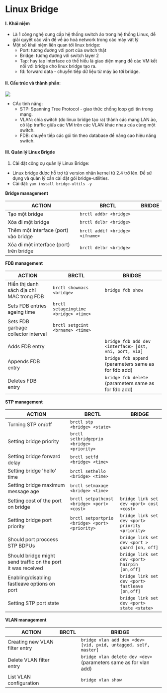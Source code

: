# Linux Bridge

#### I. Khái niệm
- Là 1 công nghệ cung cấp hệ thống switch ảo trong  hệ thống Linux, để giải quyết các vấn đề về ảo hoá network trong các máy vật lý
- Một số khái niệm liên quan tới linux bridge:
  - Port: tương đương với port của switch thật
  - Bridge: tương đương với switch layer 2
  - Tap: hay tap interface có thể hiểu là giao diện mạng để các VM kết nối với bridge cho linux bridge tạo ra.
  - fd: forward data - chuyển tiếp dữ liệu từ máy ảo tới bridge.

#### II. Cấu trúc và thành phần: 

![](../%E1%BA%A2o%20h%C3%B3a%20openstack/img/KVM/bridge.png)

- CÁc tính năng:
  - STP: Spanning Tree Protocol - giao thức chống loop gói tin trong mạng.
  - VLAN: chia switch (do linux bridge tạo ra) thành các mạng LAN ảo, cô lập traffic giữa các VM trên các VLAN khác nhau của cùng một switch.
  - FDB: chuyển tiếp các gói tin theo database để nâng cao hiệu năng switch.

#### III. Quản lý Linux Brigde

1. Cài đặt công cụ quản lý Linux Bridge:
- Linux bridge được hỗ trợ từ version nhân kernel từ 2.4 trở lên. Để sử dụng và quản lý cần cài đặt gói bridge-utilities.
- Cài đặt: `yum install bridge-ultils -y`

**Bridge management**

|ACTION|BRCTL|BRIDGE|
|---|---|---|
|Tạo một bridge|`brctl addbr <bridge>`| |
|Xóa đi một bridge|`brctl delbr <bridge>`| |
|Thêm một interface (port) vào bridge|`brctl addif <bridge> <ifname>`| |
|Xóa đi một interface (port) trên bridge|`brctl delbr <bridge>`| |

**FDB management**

|ACTION|BRCTL|BRIDGE|
|---|---|---|
|Hiển thị danh sách địa chỉ MAC trong FDB|`brctl showmacs <bridge>`|`bridge fdb show`|
|Sets FDB entries ageing time|`brctl setageingtime <bridge> <time>`| |
|Sets FDB garbage collector interval|`brctl setgcint <brname> <time>`| |
|Adds FDB entry||`bridge fdb add dev <interface> [dst, vni, port, via]`|
|Appends FDB entry| |`bridge fdb append` (parameters same as for fdb add)
|Deletes FDB entry| |`bridge fdb delete` (parameters same as for fdb add)

**STP management**

|ACTION	|BRCTL|BRIDGE|
|---|---|---|
|Turning STP on/off	|`brctl stp <bridge> <state>`| |	
|Setting bridge priority|`brctl setbridgeprio <bridge> <priority>`| |
|Setting bridge forward delay|`brctl setfd <bridge> <time>`| |
|Setting bridge 'hello' time|`brctl sethello <bridge> <time>`| |	
|Setting bridge maximum message age|`brctl setmaxage <bridge> <time>`| |
|Setting cost of the port on bridge|`brctl setpathcost <bridge> <port> <cost>`|`bridge link set dev <port> cost <cost>`|
|Setting bridge port priority	|`brctl setportprio <bridge> <port> <priority>`|`bridge link set dev <port> priority <priority>`|
|Should port proccess STP BDPUs	| |`bridge link set dev <port > guard [on, off]`|
|Should bridge might send traffic on the port it was received| |`bridge link set dev <port> hairpin [on,off]`|
|Enabling/disabling fastleave options on port| |`bridge link set dev <port> fastleave [on,off]`|
|Setting STP port state	| |`bridge link set dev <port> state <state>`|

**VLAN management**

|ACTION|BRCTL|BRIDGE|
|---|---|---|
|Creating new VLAN filter entry| |`bridge vlan add dev <dev> [vid, pvid, untagged, self, master]`|
|Delete VLAN filter entry| |`bridge vlan delete dev <dev>` (parameters same as for vlan add)|
|List VLAN configuration| |`bridge vlan show`|

